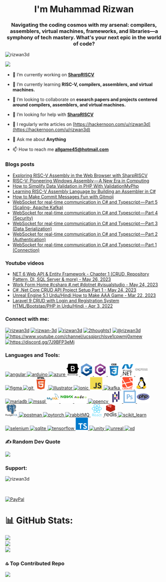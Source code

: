 <h1 align="center">I'm Muhammad Rizwan</h1>
<h3 align="center">Navigating the coding cosmos with my arsenal: compilers, assemblers, virtual machines, frameworks, and libraries—a symphony of tech mastery. What's your next epic in the world of code?</h3>

<p align="left"> <img src="https://komarev.com/ghpvc/?username=rizwan3d&label=Profile%20views&color=0e75b6&style=flat" alt="rizwan3d" /> </p>

![](https://github-profile-trophy.vercel.app/?username=rizwan3d&theme=radical&no-frame=false&no-bg=true&margin-w=4)

- 🔭 I’m currently working on [**SharpRISCV**](https://github.com/rizwan3d/SharpRISCV)

- 🌱 I’m currently learning **RISC-V, compilers, assemblers, and virtual machines.**

- 👯 I’m looking to collaborate on **esearch papers and projects centered around compilers, assemblers, and virtual machines.**

- 🤝 I’m looking for help with [**SharpRISCV**](https://github.com/rizwan3d/SharpRISCV)

- 📝 I regularly write articles on [https://hackernoon.com/u/rizwan3d](https://hackernoon.com/u/rizwan3d)

- 💬 Ask me about **Anything**

- 📫 How to reach me **allgame45@hotmail.com**

### Blogs posts
<!-- BLOG-POST-LIST:START -->
- [Exploring RISC-V Assembly in the Web Browser with SharpRISCV](https://medium.com/@rizwan3d/exploring-risc-v-assembly-in-the-web-browser-with-sharpriscv-8698fd1024c9?source=rss-685d52defe52------2)
- [RISC-V: Pioneering Windows Assembly — A New Era in Computing](https://medium.com/@rizwan3d/risc-v-pioneering-windows-assembly-a-new-era-in-computing-edb772b52675?source=rss-685d52defe52------2)
- [How to Simplify Data Validation in PHP With ValidationMyPhp](https://medium.com/@rizwan3d/how-to-simplify-data-validation-in-php-with-validationmyphp-b7455f7ed4e2?source=rss-685d52defe52------2)
- [Learning RISC-V Assembly Language by Building an Assembler in C#](https://medium.com/@rizwan3d/learning-risc-v-assembly-language-by-building-an-assembler-in-c-cc991fd2831e?source=rss-685d52defe52------2)
- [How to Make Commit Messages  Fun with Gitmoji](https://medium.com/@rizwan3d/how-to-make-commit-messages-fun-with-gitmoji-825ee9659f83?source=rss-685d52defe52------2)
- [WebSocket for real-time communication in C# and Typescript — Part 5 &lpar;Scaling- Apache Kafka&rpar;](https://medium.com/@rizwan3d/websocket-for-real-time-communication-in-c-and-typescript-part-5-scaling-apache-kafka-5f1f4cb786cd?source=rss-685d52defe52------2)
- [WebSocket for real-time communication in C# and Typescript — Part 4 &lpar;Security&rpar;](https://medium.com/@rizwan3d/websocket-for-real-time-communication-in-c-and-typescript-part-4-security-8fe63b0763a8?source=rss-685d52defe52------2)
- [WebSocket for real-time communication in C# and Typescript — Part 3 &lpar;Data Serialization&rpar;](https://medium.com/@rizwan3d/websocket-for-real-time-communication-in-c-and-typescript-part-3-data-serialization-c4ada68864e7?source=rss-685d52defe52------2)
- [WebSocket for real-time communication in C# and Typescript — Part 2 &lpar;Authentication&rpar;](https://medium.com/@rizwan3d/websocket-for-real-time-communication-in-c-and-typescript-part-2-authentication-b719981ba14f?source=rss-685d52defe52------2)
- [WebSocket for real-time communication in C# and Typescript — Part 1 &lpar;Connection&rpar;](https://medium.com/@rizwan3d/websocket-for-real-time-communication-in-c-and-typescript-part-1-connection-51e17c9090ca?source=rss-685d52defe52------2)
<!-- BLOG-POST-LIST:END -->

### Youtube videos
<!-- YOUTUBE:START -->
- [NET 6 Web API &amp; Entity Framework - Chapter 1 &lpar;CRUD, Repository Pattern, DI, SQL Server &amp; more&rpar; - May 26, 2023](https://www.youtube.com/watch?v=qIf2qtsdTHw)
- [Work Form Home #csharp #.net #dotnet #visualstudio - May 24, 2023](https://www.youtube.com/watch?v=1lxaIDhs9iE)
- [C# .Net Core CRUD API Project Setup Part 1 - May 24, 2023](https://www.youtube.com/watch?v=mhReLee0LQU)
- [Unreal Engine 5.1 Urdu/Hindi How to Make AAA Game - Mar 22, 2023](https://www.youtube.com/watch?v=UMdd9psaU2I)
- [Laravel 9 CRUD with Login and Registration System HTML/Bootstap/PHP in Urdu/Hindi - Apr 3, 2022](https://www.youtube.com/watch?v=COxK9xyKOls)<!-- YOUTUBE:END -->


<h3 align="left">Connect with me:</h3>
<p align="left">
<a href="https://twitter.com/rizwan3d" target="blank"><img align="center" src="https://raw.githubusercontent.com/rahuldkjain/github-profile-readme-generator/master/src/images/icons/Social/twitter.svg" alt="rizwan3d" height="30" width="40" /></a>
<a href="https://linkedin.com/in/rizwan-3d" target="blank"><img align="center" src="https://raw.githubusercontent.com/rahuldkjain/github-profile-readme-generator/master/src/images/icons/Social/linked-in-alt.svg" alt="rizwan-3d" height="30" width="40" /></a>
<a href="https://fb.com/rizwan3d" target="blank"><img align="center" src="https://raw.githubusercontent.com/rahuldkjain/github-profile-readme-generator/master/src/images/icons/Social/facebook.svg" alt="rizwan3d" height="30" width="40" /></a>
<a href="https://instagram.com/2thoughts1" target="blank"><img align="center" src="https://raw.githubusercontent.com/rahuldkjain/github-profile-readme-generator/master/src/images/icons/Social/instagram.svg" alt="2thoughts1" height="30" width="40" /></a>
<a href="https://medium.com/@rizwan3d" target="blank"><img align="center" src="https://raw.githubusercontent.com/rahuldkjain/github-profile-readme-generator/master/src/images/icons/Social/medium.svg" alt="@rizwan3d" height="30" width="40" /></a>
<a href="https://www.youtube.com/c/https://www.youtube.com/channel/ucsqjprchlsve1cpwmj0xmew" target="blank"><img align="center" src="https://raw.githubusercontent.com/rahuldkjain/github-profile-readme-generator/master/src/images/icons/Social/youtube.svg" alt="https://www.youtube.com/channel/ucsqjprchlsve1cpwmj0xmew" height="30" width="40" /></a>
<a href="https://discord.gg/https://discord.gg/7J9BFP3eMj" target="blank"><img align="center" src="https://raw.githubusercontent.com/rahuldkjain/github-profile-readme-generator/master/src/images/icons/Social/discord.svg" alt="https://discord.gg/7J9BFP3eMj" height="30" width="40" /></a>
</p>

<h3 align="left">Languages and Tools:</h3>
<p align="left"> <a href="https://angular.io" target="_blank" rel="noreferrer"> <img src="https://angular.io/assets/images/logos/angular/angular.svg" alt="angular" width="40" height="40"/> </a> <a href="https://www.arduino.cc/" target="_blank" rel="noreferrer"> <img src="https://cdn.worldvectorlogo.com/logos/arduino-1.svg" alt="arduino" width="40" height="40"/> </a> <a href="https://azure.microsoft.com/en-in/" target="_blank" rel="noreferrer"> <img src="https://www.vectorlogo.zone/logos/microsoft_azure/microsoft_azure-icon.svg" alt="azure" width="40" height="40"/> </a> <a href="https://getbootstrap.com" target="_blank" rel="noreferrer"> <img src="https://raw.githubusercontent.com/devicons/devicon/master/icons/bootstrap/bootstrap-plain-wordmark.svg" alt="bootstrap" width="40" height="40"/> </a> <a href="https://www.w3schools.com/cpp/" target="_blank" rel="noreferrer"> <img src="https://raw.githubusercontent.com/devicons/devicon/master/icons/cplusplus/cplusplus-original.svg" alt="cplusplus" width="40" height="40"/> </a> <a href="https://www.w3schools.com/cs/" target="_blank" rel="noreferrer"> <img src="https://raw.githubusercontent.com/devicons/devicon/master/icons/csharp/csharp-original.svg" alt="csharp" width="40" height="40"/> </a> <a href="https://www.w3schools.com/css/" target="_blank" rel="noreferrer"> <img src="https://raw.githubusercontent.com/devicons/devicon/master/icons/css3/css3-original-wordmark.svg" alt="css3" width="40" height="40"/> </a> <a href="https://dotnet.microsoft.com/" target="_blank" rel="noreferrer"> <img src="https://raw.githubusercontent.com/devicons/devicon/master/icons/dot-net/dot-net-original-wordmark.svg" alt="dotnet" width="40" height="40"/> </a> <a href="https://expressjs.com" target="_blank" rel="noreferrer"> <img src="https://raw.githubusercontent.com/devicons/devicon/master/icons/express/express-original-wordmark.svg" alt="express" width="40" height="40"/> </a> <a href="https://www.figma.com/" target="_blank" rel="noreferrer"> <img src="https://www.vectorlogo.zone/logos/figma/figma-icon.svg" alt="figma" width="40" height="40"/> </a> <a href="https://git-scm.com/" target="_blank" rel="noreferrer"> <img src="https://www.vectorlogo.zone/logos/git-scm/git-scm-icon.svg" alt="git" width="40" height="40"/> </a> <a href="https://www.w3.org/html/" target="_blank" rel="noreferrer"> <img src="https://raw.githubusercontent.com/devicons/devicon/master/icons/html5/html5-original-wordmark.svg" alt="html5" width="40" height="40"/> </a> <a href="https://www.adobe.com/in/products/illustrator.html" target="_blank" rel="noreferrer"> <img src="https://www.vectorlogo.zone/logos/adobe_illustrator/adobe_illustrator-icon.svg" alt="illustrator" width="40" height="40"/> </a> <a href="https://ionicframework.com" target="_blank" rel="noreferrer"> <img src="https://upload.wikimedia.org/wikipedia/commons/d/d1/Ionic_Logo.svg" alt="ionic" width="40" height="40"/> </a> <a href="https://developer.mozilla.org/en-US/docs/Web/JavaScript" target="_blank" rel="noreferrer"> <img src="https://raw.githubusercontent.com/devicons/devicon/master/icons/javascript/javascript-original.svg" alt="javascript" width="40" height="40"/> </a> <a href="https://kafka.apache.org/" target="_blank" rel="noreferrer"> <img src="https://www.vectorlogo.zone/logos/apache_kafka/apache_kafka-icon.svg" alt="kafka" width="40" height="40"/> </a> <a href="https://laravel.com/" target="_blank" rel="noreferrer"> <img src="https://raw.githubusercontent.com/devicons/devicon/master/icons/laravel/laravel-plain-wordmark.svg" alt="laravel" width="40" height="40"/> </a> <a href="https://www.linux.org/" target="_blank" rel="noreferrer"> <img src="https://raw.githubusercontent.com/devicons/devicon/master/icons/linux/linux-original.svg" alt="linux" width="40" height="40"/> </a> <a href="https://mariadb.org/" target="_blank" rel="noreferrer"> <img src="https://www.vectorlogo.zone/logos/mariadb/mariadb-icon.svg" alt="mariadb" width="40" height="40"/> </a> <a href="https://www.microsoft.com/en-us/sql-server" target="_blank" rel="noreferrer"> <img src="https://www.svgrepo.com/show/303229/microsoft-sql-server-logo.svg" alt="mssql" width="40" height="40"/> </a> <a href="https://www.mysql.com/" target="_blank" rel="noreferrer"> <img src="https://raw.githubusercontent.com/devicons/devicon/master/icons/mysql/mysql-original-wordmark.svg" alt="mysql" width="40" height="40"/> </a> <a href="https://www.nginx.com" target="_blank" rel="noreferrer"> <img src="https://raw.githubusercontent.com/devicons/devicon/master/icons/nginx/nginx-original.svg" alt="nginx" width="40" height="40"/> </a> <a href="https://nodejs.org" target="_blank" rel="noreferrer"> <img src="https://raw.githubusercontent.com/devicons/devicon/master/icons/nodejs/nodejs-original-wordmark.svg" alt="nodejs" width="40" height="40"/> </a> <a href="https://opencv.org/" target="_blank" rel="noreferrer"> <img src="https://www.vectorlogo.zone/logos/opencv/opencv-icon.svg" alt="opencv" width="40" height="40"/> </a> <a href="https://pandas.pydata.org/" target="_blank" rel="noreferrer"> <img src="https://raw.githubusercontent.com/devicons/devicon/2ae2a900d2f041da66e950e4d48052658d850630/icons/pandas/pandas-original.svg" alt="pandas" width="40" height="40"/> </a> <a href="https://www.photoshop.com/en" target="_blank" rel="noreferrer"> <img src="https://raw.githubusercontent.com/devicons/devicon/master/icons/photoshop/photoshop-line.svg" alt="photoshop" width="40" height="40"/> </a> <a href="https://www.php.net" target="_blank" rel="noreferrer"> <img src="https://raw.githubusercontent.com/devicons/devicon/master/icons/php/php-original.svg" alt="php" width="40" height="40"/> </a> <a href="https://www.postgresql.org" target="_blank" rel="noreferrer"> <img src="https://raw.githubusercontent.com/devicons/devicon/master/icons/postgresql/postgresql-original-wordmark.svg" alt="postgresql" width="40" height="40"/> </a> <a href="https://postman.com" target="_blank" rel="noreferrer"> <img src="https://www.vectorlogo.zone/logos/getpostman/getpostman-icon.svg" alt="postman" width="40" height="40"/> </a> <a href="https://pytorch.org/" target="_blank" rel="noreferrer"> <img src="https://www.vectorlogo.zone/logos/pytorch/pytorch-icon.svg" alt="pytorch" width="40" height="40"/> </a> <a href="https://www.rabbitmq.com" target="_blank" rel="noreferrer"> <img src="https://www.vectorlogo.zone/logos/rabbitmq/rabbitmq-icon.svg" alt="rabbitMQ" width="40" height="40"/> </a> <a href="https://reactjs.org/" target="_blank" rel="noreferrer"> <img src="https://raw.githubusercontent.com/devicons/devicon/master/icons/react/react-original-wordmark.svg" alt="react" width="40" height="40"/> </a> <a href="https://redis.io" target="_blank" rel="noreferrer"> <img src="https://raw.githubusercontent.com/devicons/devicon/master/icons/redis/redis-original-wordmark.svg" alt="redis" width="40" height="40"/> </a> <a href="https://scikit-learn.org/" target="_blank" rel="noreferrer"> <img src="https://upload.wikimedia.org/wikipedia/commons/0/05/Scikit_learn_logo_small.svg" alt="scikit_learn" width="40" height="40"/> </a> <a href="https://www.selenium.dev" target="_blank" rel="noreferrer"> <img src="https://raw.githubusercontent.com/detain/svg-logos/780f25886640cef088af994181646db2f6b1a3f8/svg/selenium-logo.svg" alt="selenium" width="40" height="40"/> </a> <a href="https://www.sqlite.org/" target="_blank" rel="noreferrer"> <img src="https://www.vectorlogo.zone/logos/sqlite/sqlite-icon.svg" alt="sqlite" width="40" height="40"/> </a> <a href="https://www.tensorflow.org" target="_blank" rel="noreferrer"> <img src="https://www.vectorlogo.zone/logos/tensorflow/tensorflow-icon.svg" alt="tensorflow" width="40" height="40"/> </a> <a href="https://www.typescriptlang.org/" target="_blank" rel="noreferrer"> <img src="https://raw.githubusercontent.com/devicons/devicon/master/icons/typescript/typescript-original.svg" alt="typescript" width="40" height="40"/> </a> <a href="https://unity.com/" target="_blank" rel="noreferrer"> <img src="https://www.vectorlogo.zone/logos/unity3d/unity3d-icon.svg" alt="unity" width="40" height="40"/> </a> <a href="https://unrealengine.com/" target="_blank" rel="noreferrer"> <img src="https://raw.githubusercontent.com/kenangundogan/fontisto/036b7eca71aab1bef8e6a0518f7329f13ed62f6b/icons/svg/brand/unreal-engine.svg" alt="unreal" width="40" height="40"/> </a> <a href="https://www.adobe.com/products/xd.html" target="_blank" rel="noreferrer"> <img src="https://cdn.worldvectorlogo.com/logos/adobe-xd.svg" alt="xd" width="40" height="40"/> </a> </p>

### ✍️ Random Dev Quote
![](https://quotes-github-readme.vercel.app/api?type=horizontal&theme=radical)

<h3 align="left">Support:</h3>
<p><a href="https://www.buymeacoffee.com/rizwan3d"> <img align="left" src="https://cdn.buymeacoffee.com/buttons/v2/default-yellow.png" height="50" width="210" alt="rizwan3d" /></a></p><br><br><br>

[![PayPal](https://img.shields.io/badge/PayPal-00457C?style=for-the-badge&logo=paypal&logoColor=white)](https://paypal.me/rizwan3d) 



# 📊 GitHub Stats:
![](https://github-readme-stats.vercel.app/api?username=Rizwan3d&theme=dark&hide_border=false&include_all_commits=false&count_private=false)<br/>
![](https://github-readme-streak-stats.herokuapp.com/?user=Rizwan3d&theme=dark&hide_border=false)<br/>
![](https://github-readme-stats.vercel.app/api/top-langs/?username=Rizwan3d&theme=dark&hide_border=false&include_all_commits=false&count_private=false&layout=compact)
### 🔝 Top Contributed Repo
![](https://github-contributor-stats.vercel.app/api?username=Rizwan3d&limit=5&theme=dark&combine_all_yearly_contributions=true)
